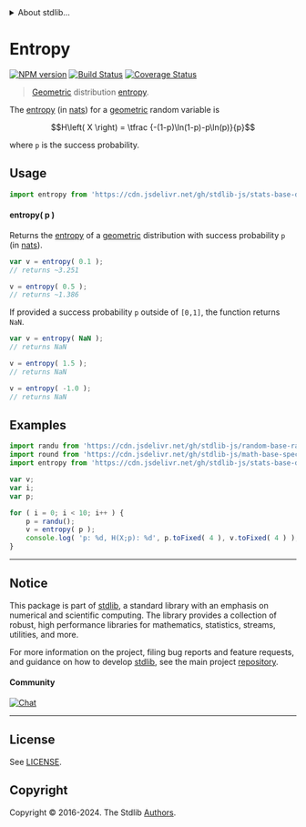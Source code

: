 <!--

@license Apache-2.0

Copyright (c) 2018 The Stdlib Authors.

Licensed under the Apache License, Version 2.0 (the "License");
you may not use this file except in compliance with the License.
You may obtain a copy of the License at

   http://www.apache.org/licenses/LICENSE-2.0

Unless required by applicable law or agreed to in writing, software
distributed under the License is distributed on an "AS IS" BASIS,
WITHOUT WARRANTIES OR CONDITIONS OF ANY KIND, either express or implied.
See the License for the specific language governing permissions and
limitations under the License.

-->


<details>
  <summary>
    About stdlib...
  </summary>
  <p>We believe in a future in which the web is a preferred environment for numerical computation. To help realize this future, we've built stdlib. stdlib is a standard library, with an emphasis on numerical and scientific computation, written in JavaScript (and C) for execution in browsers and in Node.js.</p>
  <p>The library is fully decomposable, being architected in such a way that you can swap out and mix and match APIs and functionality to cater to your exact preferences and use cases.</p>
  <p>When you use stdlib, you can be absolutely certain that you are using the most thorough, rigorous, well-written, studied, documented, tested, measured, and high-quality code out there.</p>
  <p>To join us in bringing numerical computing to the web, get started by checking us out on <a href="https://github.com/stdlib-js/stdlib">GitHub</a>, and please consider <a href="https://opencollective.com/stdlib">financially supporting stdlib</a>. We greatly appreciate your continued support!</p>
</details>

# Entropy

[![NPM version][npm-image]][npm-url] [![Build Status][test-image]][test-url] [![Coverage Status][coverage-image]][coverage-url] <!-- [![dependencies][dependencies-image]][dependencies-url] -->

> [Geometric][geometric-distribution] distribution [entropy][entropy].

<!-- Section to include introductory text. Make sure to keep an empty line after the intro `section` element and another before the `/section` close. -->

<section class="intro">

The [entropy][entropy] (in [nats][nats]) for a [geometric][geometric-distribution] random variable is

<!-- <equation class="equation" label="eq:geometric_entropy" align="center" raw="H\left( X \right) = \tfrac {-(1-p)\ln(1-p)-p\ln(p)}{p}" alt="Differential entropy for a geometric distribution."> -->

```math
H\left( X \right) = \tfrac {-(1-p)\ln(1-p)-p\ln(p)}{p}
```

<!-- <div class="equation" align="center" data-raw-text="H\left( X \right) = \tfrac {-(1-p)\ln(1-p)-p\ln(p)}{p}" data-equation="eq:geometric_entropy">
    <img src="https://cdn.jsdelivr.net/gh/stdlib-js/stdlib@51534079fef45e990850102147e8945fb023d1d0/lib/node_modules/@stdlib/stats/base/dists/geometric/entropy/docs/img/equation_geometric_entropy.svg" alt="Differential entropy for a geometric distribution.">
    <br>
</div> -->

<!-- </equation> -->

where `p` is the success probability.

</section>

<!-- /.intro -->

<!-- Package usage documentation. -->



<section class="usage">

## Usage

```javascript
import entropy from 'https://cdn.jsdelivr.net/gh/stdlib-js/stats-base-dists-geometric-entropy@v0.2.0-deno/mod.js';
```

#### entropy( p )

Returns the [entropy][entropy] of a [geometric][geometric-distribution] distribution with success probability `p` (in [nats][nats]).

```javascript
var v = entropy( 0.1 );
// returns ~3.251

v = entropy( 0.5 );
// returns ~1.386
```

If provided a success probability `p` outside of `[0,1]`, the function returns `NaN`.

```javascript
var v = entropy( NaN );
// returns NaN

v = entropy( 1.5 );
// returns NaN

v = entropy( -1.0 );
// returns NaN
```

</section>

<!-- /.usage -->

<!-- Package usage notes. Make sure to keep an empty line after the `section` element and another before the `/section` close. -->

<section class="notes">

</section>

<!-- /.notes -->

<!-- Package usage examples. -->

<section class="examples">

## Examples

<!-- eslint no-undef: "error" -->

```javascript
import randu from 'https://cdn.jsdelivr.net/gh/stdlib-js/random-base-randu@deno/mod.js';
import round from 'https://cdn.jsdelivr.net/gh/stdlib-js/math-base-special-round@deno/mod.js';
import entropy from 'https://cdn.jsdelivr.net/gh/stdlib-js/stats-base-dists-geometric-entropy@v0.2.0-deno/mod.js';

var v;
var i;
var p;

for ( i = 0; i < 10; i++ ) {
    p = randu();
    v = entropy( p );
    console.log( 'p: %d, H(X;p): %d', p.toFixed( 4 ), v.toFixed( 4 ) );
}
```

</section>

<!-- /.examples -->

<!-- Section to include cited references. If references are included, add a horizontal rule *before* the section. Make sure to keep an empty line after the `section` element and another before the `/section` close. -->

<section class="references">

</section>

<!-- /.references -->

<!-- Section for related `stdlib` packages. Do not manually edit this section, as it is automatically populated. -->

<section class="related">

</section>

<!-- /.related -->

<!-- Section for all links. Make sure to keep an empty line after the `section` element and another before the `/section` close. -->


<section class="main-repo" >

* * *

## Notice

This package is part of [stdlib][stdlib], a standard library with an emphasis on numerical and scientific computing. The library provides a collection of robust, high performance libraries for mathematics, statistics, streams, utilities, and more.

For more information on the project, filing bug reports and feature requests, and guidance on how to develop [stdlib][stdlib], see the main project [repository][stdlib].

#### Community

[![Chat][chat-image]][chat-url]

---

## License

See [LICENSE][stdlib-license].


## Copyright

Copyright &copy; 2016-2024. The Stdlib [Authors][stdlib-authors].

</section>

<!-- /.stdlib -->

<!-- Section for all links. Make sure to keep an empty line after the `section` element and another before the `/section` close. -->

<section class="links">

[npm-image]: http://img.shields.io/npm/v/@stdlib/stats-base-dists-geometric-entropy.svg
[npm-url]: https://npmjs.org/package/@stdlib/stats-base-dists-geometric-entropy

[test-image]: https://github.com/stdlib-js/stats-base-dists-geometric-entropy/actions/workflows/test.yml/badge.svg?branch=v0.2.0
[test-url]: https://github.com/stdlib-js/stats-base-dists-geometric-entropy/actions/workflows/test.yml?query=branch:v0.2.0

[coverage-image]: https://img.shields.io/codecov/c/github/stdlib-js/stats-base-dists-geometric-entropy/main.svg
[coverage-url]: https://codecov.io/github/stdlib-js/stats-base-dists-geometric-entropy?branch=main

<!--

[dependencies-image]: https://img.shields.io/david/stdlib-js/stats-base-dists-geometric-entropy.svg
[dependencies-url]: https://david-dm.org/stdlib-js/stats-base-dists-geometric-entropy/main

-->

[chat-image]: https://img.shields.io/gitter/room/stdlib-js/stdlib.svg
[chat-url]: https://app.gitter.im/#/room/#stdlib-js_stdlib:gitter.im

[stdlib]: https://github.com/stdlib-js/stdlib

[stdlib-authors]: https://github.com/stdlib-js/stdlib/graphs/contributors

[umd]: https://github.com/umdjs/umd
[es-module]: https://developer.mozilla.org/en-US/docs/Web/JavaScript/Guide/Modules

[deno-url]: https://github.com/stdlib-js/stats-base-dists-geometric-entropy/tree/deno
[deno-readme]: https://github.com/stdlib-js/stats-base-dists-geometric-entropy/blob/deno/README.md
[umd-url]: https://github.com/stdlib-js/stats-base-dists-geometric-entropy/tree/umd
[umd-readme]: https://github.com/stdlib-js/stats-base-dists-geometric-entropy/blob/umd/README.md
[esm-url]: https://github.com/stdlib-js/stats-base-dists-geometric-entropy/tree/esm
[esm-readme]: https://github.com/stdlib-js/stats-base-dists-geometric-entropy/blob/esm/README.md
[branches-url]: https://github.com/stdlib-js/stats-base-dists-geometric-entropy/blob/main/branches.md

[stdlib-license]: https://raw.githubusercontent.com/stdlib-js/stats-base-dists-geometric-entropy/main/LICENSE

[geometric-distribution]: https://en.wikipedia.org/wiki/Geometric_distribution

[entropy]: https://en.wikipedia.org/wiki/Entropy_%28information_theory%29

[nats]: https://en.wikipedia.org/wiki/Nat_%28unit%29

</section>

<!-- /.links -->
